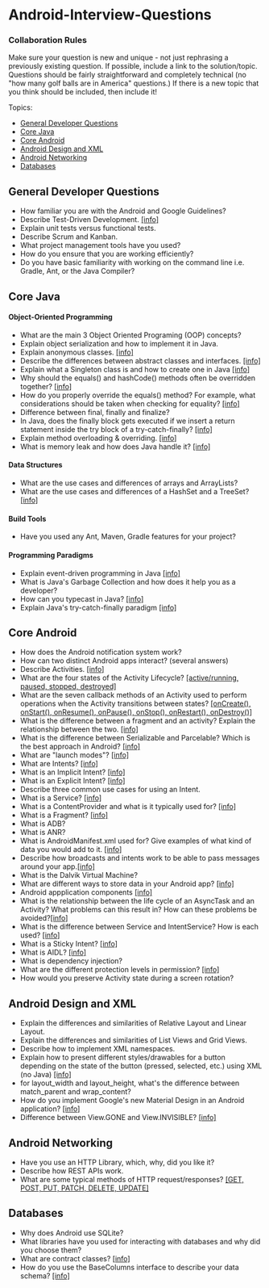 Android-Interview-Questions
===========================
### Collaboration Rules
<p>Make sure your question is new and unique - not just rephrasing a previously existing question. If possible, include a link to the solution/topic. Questions should be fairly straightforward and completely technical (no "how many golf balls are in America" questions.) If there is a new topic that you think should be included, then include it!</p>

Topics:
* <a href="#general-developer-questions">General Developer Questions</a>
* <a href="#core-java">Core Java</a>
* <a href="#core-android">Core Android</a>
* <a href="#android-design-and-xml">Android Design and XML</a>
* <a href="#android-networking">Android Networking</a>
* <a href="#databases">Databases</a>

## General Developer Questions
* How familiar you are with the Android and Google Guidelines?
* Describe Test-Driven Development. [[info]](http://en.wikipedia.org/wiki/Test-driven\_development)
* Explain unit tests versus functional tests.
* Describe Scrum and Kanban.
* What project management tools have you used?
* How do you ensure that you are working efficiently?
* Do you have basic familiarity with working on the command line i.e. Gradle, Ant, or the Java Compiler?

## Core Java
#### Object-Oriented Programming
* What are the main 3 Object Oriented Programing (OOP) concepts?
* Explain object serialization and how to implement it in Java.
* Explain anonymous classes. [[info]](http://docs.oracle.com/javase/tutorial/java/javaOO/anonymousclasses.html)
* Describe the differences between abstract classes and interfaces. [[info]](http://www.javaworld.com/article/2077421/learn-java/abstract-classes-vs-interfaces.html)
* Explain what a Singleton class is and how to create one in Java [[info]](http://www.javaworld.com/article/2073352/core-java/simply-singleton.html)
* Why should the equals() and hashCode() methods often be overridden together? [[info]](http://stackoverflow.com/questions/2265503/why-do-i-need-to-override-the-equals-and-hashcode-methods-in-java/2265637#2265637)
* How do you properly override the equals() method? For example, what considerations should be taken when checking for equality? [[info]](http://www.geeksforgeeks.org/overriding-equals-method-in-java/)
* Difference between final, finally and finalize?
* In Java, does the finally block gets executed if we insert a return statement inside the try block of a try-catch-finally?  [[info]](https://stackoverflow.com/a/65049/497132)
* Explain method overloading & overriding. [[info]](https://www.scaler.com/topics/overloading-vs-overriding-in-java/) 
* What is memory leak and how does Java handle it? [[info]](https://stackify.com/memory-leaks-java/)

#### Data Structures
* What are the use cases and differences of arrays and ArrayLists?
* What are the use cases and differences of a HashSet and a TreeSet?  [[info]](https://stackoverflow.com/a/4464394/497132)

#### Build Tools
* Have you used any Ant, Maven, Gradle features for your project?

#### Programming Paradigms
* Explain event-driven programming in Java [[info]](http://en.wikibooks.org/wiki/Java\_Programming/Event\_Handling)
* What is Java's Garbage Collection and how does it help you as a developer?
* How can you typecast in Java? [[info]](http://www.studytonight.com/java/type-casting-in-java)
* Explain Java's try-catch-finally paradigm [[info]](http://www.studytonight.com/java/try-and-catch-block.php)

## Core Android
* How does the Android notification system work?
* How can two distinct Android apps interact? (several answers)
* Describe Activities. [[info]](http://developer.android.com/reference/android/app/Activity.html)
* What are the four states of the Activity Lifecycle? [[active/running, paused, stopped, destroyed]](https://developer.android.com/reference/android/app/Activity.html#ActivityLifecycle)
* What are the seven callback methods of an Activity used to perform operations when the Activity transitions between states? [[onCreate(), onStart(), onResume(), onPause(), onStop(), onRestart(), onDestroy()]](https://developer.android.com/reference/android/app/Activity.html#ActivityLifecycle)
* What is the difference between a fragment and an activity? Explain the relationship between the two. [[info]](https://stackoverflow.com/a/45252253/497132)
* What is the difference between Serializable and Parcelable? Which is the best approach in Android? [[info]](https://stackoverflow.com/a/50114007/497132)
* What are "launch modes"? [[info]](https://android.jlelse.eu/android-activity-launch-mode-e0df1aa72242)
* What are Intents? [[info]](http://developer.android.com/guide/components/intents-filters.html)
* What is an Implicit Intent? [[info]](https://developer.android.com/guide/components/intents-filters.html#ExampleSend)
* What is an Explicit Intent? [[info]](https://developer.android.com/guide/components/intents-filters.html#ExampleExplicit)
* Describe three common use cases for using an Intent.
* What is a Service? [[info]](http://developer.android.com/guide/components/services.html)
* What is a ContentProvider and what is it typically used for? [[info]](http://developer.android.com/guide/topics/providers/content-providers.html)
* What is a Fragment? [[info]](http://developer.android.com/guide/components/fragments.html)
* What is ADB?
* What is ANR?
* What is AndroidManifest.xml used for? Give examples of what kind of data you would add to it. [[info]](http://developer.android.com/guide/topics/manifest/manifest-intro.html)
* Describe how broadcasts and intents work to be able to pass messages around your app.[[info]](http://www.techotopia.com/index.php/Android\_Broadcast\_Intents\_and\_Broadcast\_Receivers)
* What is the Dalvik Virtual Machine?
* What are different ways to store data in your Android app? [[info]](https://developer.android.com/guide/topics/data/data-storage.html)
* Android appplication components [[info]](http://www.tutorialspoint.com/android/android\_application\_components.htm)
* What is the relationship between the life cycle of an AsyncTask and an Activity? What problems can this result in? How can these problems be avoided?[[info]](https://li2.gitbooks.io/android-programming-journey/content/Background_Tasks/what-is-the-relationship-between-the-life-cycle-of-an-asynctask-and-an-activity.html)
* What is the difference between Service and IntentService? How is each used? [[info]](https://stackoverflow.com/a/15772151/497132)
* What is a Sticky Intent? [[info]](https://stackoverflow.com/a/26038985/497132)
* What is AIDL? [[info]](https://developer.android.com/guide/components/aidl.html)
* What is dependency injection? 
* What are the different protection levels in permission? [[info]](https://developer.android.com/guide/topics/manifest/permission-element.html)
* How would you preserve Activity state during a screen rotation?

## Android Design and XML
* Explain the differences and similarities of Relative Layout and Linear Layout.
* Explain the differences and similarities of List Views and Grid Views.
* Describe how to implement XML namespaces.
* Explain how to present different styles/drawables for a button depending
on the state of the button (pressed, selected, etc.) using XML (no Java) [[info]](http://developer.android.com/guide/topics/resources/drawable-resource.html#StateList)
* for layout\_width and layout\_height, what's the difference between match\_parent and wrap\_content?
* How do you implement Google's new Material Design in an Android application? [[info]](https://developer.android.com/training/material/get-started.html)
* Difference between View.GONE and View.INVISIBLE? [[info]](https://stackoverflow.com/a/11556629/497132)

## Android Networking
* Have you use an HTTP Library, which, why, did you like it?
* Describe how REST APIs work.
* What are some typical methods of HTTP request/responses? [[GET, POST, PUT, PATCH, DELETE, UPDATE]](http://www.restapitutorial.com/lessons/httpmethods.html)

## Databases
* Why does Android use SQLite?
* What libraries have you used for interacting with databases and why did you choose them?
* What are contract classes? [[info]](https://stackoverflow.com/a/36265603/497132)
* How do you use the BaseColumns interface to describe your data schema? [[info]](https://stackoverflow.com/a/7900591/497132)
